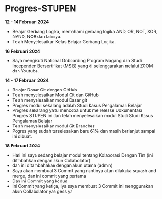 # Progres-STUPEN

**12 - 14 Februari 2024**
* Belajar Gerbang Logika, memahami gerbang logika AND, OR, NOT, XOR, NAND, NOR dan lainnya.
* Telah Menyelesaikan Kelas Belajar Gerbang Logika.

**16 Februari 2024**
* Saya mengikuti National Onboarding Program Magang dan Studi Independen Bersertifikat (MSIB)
  yang di selenggarakan melalui ZOOM dan Youtube.

**14 - 17 Februari 2024**
* Belajar Dasar Git dengan GitHub
* Telah menyelesaikan Modul Git dan GitHub
* Telah menyelesaikan modul Dasar git
* Progres modul sekarang adalah Studi Kasus Pengalaman Belajar
* Progres sekarang yaitu mencoba untuk me release Dokumentasi Progres STUPEN ini dan telah menyelesaikan modul Studi Studi Kasus Pengalaman 
  Belajar
* Telah menyelesaikan modul Git Branches
* Pogres yang sudah terselesaikan baru 61% dan masih berlanjut sampai ini dibuat.

**18 Februari 2024**
* Hari ini saya sedang belajar modul tentang Kolaborasi Dengan Tim (ini ditmbahkan dengan akun Collabolator)
* dan ini ditambahakan dengan akun utama (admin)
* Saya akan membuat 3 Commit yang nantinya akan dilakuka squash and merge, dan ini commit yang pertama
* Dan ini Commit yang kedua
* Ini Commit yang ketiga, iya saya membuat 3 Commit ini menggunakan akun Collabolator yaa gess ya

